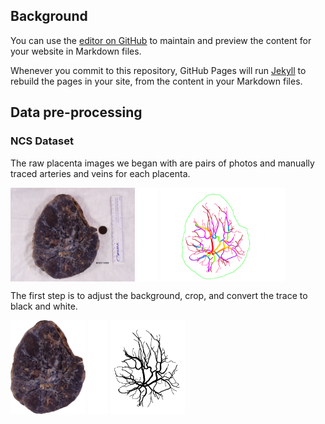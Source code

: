 ## Background

You can use the [editor on GitHub](https://github.com/canghel/placenta/edit/master/docs/README.md) to maintain and preview the content for your website in Markdown files.

Whenever you commit to this repository, GitHub Pages will run [Jekyll](https://jekyllrb.com/) to rebuild the pages in your site, from the content in your Markdown files.

## Data pre-processing

### NCS Dataset

The raw placenta images we began with are pairs of photos and manually traced arteries and veins for each placenta.

<img align="center" src="img/preprocessing_raw_photo.png" height="150" alt="hi" class="inline"/> <img align="center" src="img/whitespace.png" height="150" alt=""  class="inline"/>  <img align="center" src="img/preprocessing_raw_trace.png" height="150" alt="hi" class="inline"/> 

The first step is to adjust the background, crop, and convert the trace to black and white.  

<img align="center" src="img/preprocessing_white_and_crop_photo.png" height="150" alt="hi" class="inline"/> <img align="center" src="img/whitespace.png"  height="150" alt="" class="inline"/>  <img align="center" src="img/preprocessing_white_and_crop_trace.png" height="150" alt="hi" class="inline"/> 

<!-- ```markdown
Syntax highlighted code block

# Header 1
## Header 2
### Header 3

- Bulleted
- List

1. Numbered
2. List

**Bold** and _Italic_ and `Code` text

[Link](url) and ![Image](src)
```

For more details see [GitHub Flavored Markdown](https://guides.github.com/features/mastering-markdown/).

### Jekyll Themes

Your Pages site will use the layout and styles from the Jekyll theme you have selected in your [repository settings](https://github.com/canghel/placenta/settings). The name of this theme is saved in the Jekyll `_config.yml` configuration file.

### Support or Contact

Having trouble with Pages? Check out our [documentation](https://help.github.com/categories/github-pages-basics/) or [contact support](https://github.com/contact) and we’ll help you sort it out. -->
